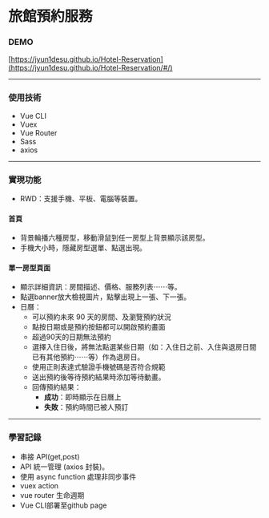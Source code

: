 # 旅館預約服務

### DEMO

[https://jyun1desu.github.io/Hotel-Reservation](https://jyun1desu.github.io/Hotel-Reservation/#/)

---
### 使用技術
- Vue CLI
- Vuex
- Vue Router
- Sass
- axios

---

### 實現功能
- RWD：支援手機、平板、電腦等裝置。
#### 首頁
* 背景輪播六種房型，移動滑鼠到任一房型上背景顯示該房型。
* 手機大小時，隱藏房型選單、點選出現。
#### 單一房型頁面
* 顯示詳細資訊：房間描述、價格、服務列表⋯⋯等。
* 點選banner放大檢視圖片，點擊出現上一張、下一張。
* 日曆：
    * 可以預約未來 90 天的房間、及瀏覽預約狀況
    * 點按日期或是預約按鈕都可以開啟預約畫面
    * 超過90天的日期無法預約
    * 選擇入住日後，將無法點選某些日期（如：入住日之前、入住與退房日間已有其他預約⋯⋯等）作為退房日。
    * 使用正則表達式驗證手機號碼是否符合規範
    * 送出預約後等待預約結果時添加等待動畫。
    * 回傳預約結果：
        * **成功**：即時顯示在日曆上
        * **失敗**：預約時間已被人預訂
---
### 學習記錄
* 串接 API(get,post) 
* API 統一管理 (axios 封裝)。
* 使用 async function 處理非同步事件
* vuex action
* vue router 生命週期
* Vue CLI部署至github page
